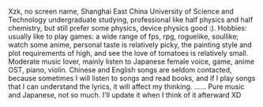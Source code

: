 Xzk, no screen name, Shanghai East China University of Science and Technology undergraduate studying, professional like half physics and half chemistry, but still prefer some physics, device physics good :). Hobbies: usually like to play games: a wide range of fps, rpg, roguelike, soullike; watch some anime, personal taste is relatively picky, the painting style and plot requirements of high, and see the love of tomatoes is relatively small. Moderate music lover, mainly listen to Japanese female voice, game, anime OST, piano, violin. Chinese and English songs are seldom contacted, because sometimes I will listen to songs and read books, and if I play songs that I can understand the lyrics, it will affect my thinking. ...... Pure music and Japanese, not so much. I'll update it when I think of it afterward XD
